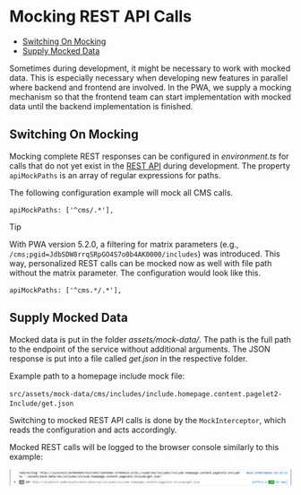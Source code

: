 <!--
kb_guide
kb_pwa
kb_everyone
kb_sync_latest_only
-->

# Mocking REST API Calls

- [Switching On Mocking](#switching-on-mocking)
- [Supply Mocked Data](#supply-mocked-data)

Sometimes during development, it might be necessary to work with mocked data.
This is especially necessary when developing new features in parallel where backend and frontend are involved.
In the PWA, we supply a mocking mechanism so that the frontend team can start implementation with mocked data until the backend implementation is finished.

## Switching On Mocking

Mocking complete REST responses can be configured in _environment.ts_ for calls that do not yet exist in the [REST API](https://support.intershop.com/kb/index.php?q1=API&tab=api) during development.
The property `apiMockPaths` is an array of regular expressions for paths.

The following configuration example will mock all CMS calls.

```
apiMockPaths: ['^cms/.*'],
```

> [!TIP]
> With PWA version 5.2.0, a filtering for matrix parameters (e.g., `/cms;pgid=JdbSDW8rrqSRpGO4S7o0b4AK0000/includes`) was introduced.
> This way, personalized REST calls can be mocked now as well with file path without the matrix parameter.
> The configuration would look like this.
>
> ```
> apiMockPaths: ['^cms.*/.*'],
> ```

## Supply Mocked Data

Mocked data is put in the folder _assets/mock-data/<path>_.
The path is the full path to the endpoint of the service without additional arguments.
The JSON response is put into a file called _get.json_ in the respective folder.

Example path to a homepage include mock file:

`src/assets/mock-data/cms/includes/include.homepage.content.pagelet2-Include/get.json`

Switching to mocked REST API calls is done by the `MockInterceptor`, which reads the configuration and acts accordingly.

Mocked REST calls will be logged to the browser console similarly to this example:

![Mocked REST call console output](./mocking-rest-calls-console-log.png)
